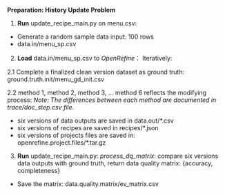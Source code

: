 **Preparation: History Update Problem**
1. **Run** update_recipe_main.py on menu.csv:
- Generate a random sample data input: 100 rows
- data.in/menu_sp.csv

2. **Load** data.in/menu_sp.csv to _OpenRefine_：
Iteratively:

2.1 Complete a finalized clean version dataset as ground truth: ground.truth.init/menu_gd_init.csv

2.2 method 1, method 2, method 3, ... method 6 reflects the modifying process:
_Note: The differences between each method are documented in trace/doc_step.csv file._
- six versions of data outputs are saved in data.out/*.csv
- six versions of recipes are saved in 
recipes/*.json
- six versions of projects files are saved in:
openrefine.project.files/*.tar.gz

3. **Run** update_recipe_main.py:
_process_dq_matrix_: compare six versions data outputs with ground truth, return data quality matrix: {accuracy, completeness}
- Save the matrix: data.quality.matrix/ev_matrix.csv